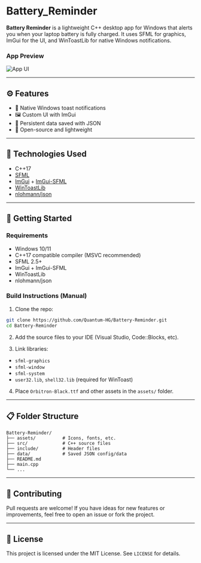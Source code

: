 # Battery_Reminder

**Battery Reminder** is a lightweight C++ desktop app for Windows that alerts you when your laptop battery is fully charged. It uses SFML for graphics, ImGui for the UI, and WinToastLib for native Windows notifications.

### App Preview
![App UI](assets/demo_ui.gif)

---

## ⚙️ Features

* 🔔 Native Windows toast notifications
* 🖼️ Custom UI with ImGui
* 📆 Persistent data saved with JSON
* 🔎 Open-source and lightweight

---

## 🌮 Technologies Used

* C++17
* [SFML](https://www.sfml-dev.org/)
* [ImGui](https://github.com/ocornut/imgui) + [ImGui-SFML](https://github.com/eliasdaler/imgui-sfml)
* [WinToastLib](https://github.com/mohabouje/WinToast)
* [nlohmann/json](https://github.com/nlohmann/json)

---

## 🚀 Getting Started

### Requirements

* Windows 10/11
* C++17 compatible compiler (MSVC recommended)
* SFML 2.5+
* ImGui + ImGui-SFML
* WinToastLib
* nlohmann/json

### Build Instructions (Manual)

1. Clone the repo:

```bash
git clone https://github.com/Quantum-HG/Battery-Reminder.git
cd Battery-Reminder
```

2. Add the source files to your IDE (Visual Studio, Code::Blocks, etc).

3. Link libraries:

* `sfml-graphics`
* `sfml-window`
* `sfml-system`
* `user32.lib`, `shell32.lib` (required for WinToast)

4. Place `Orbitron-Black.ttf` and other assets in the `assets/` folder.

---

## 📋 Folder Structure

```
Battery-Reminder/
├── assets/          # Icons, fonts, etc.
├── src/             # C++ source files
├── include/         # Header files
├── data/            # Saved JSON config/data
├── README.md
├── main.cpp
└── ...
```

---

## 🎉 Contributing

Pull requests are welcome! If you have ideas for new features or improvements, feel free to open an issue or fork the project.

---

## 📄 License

This project is licensed under the MIT License. See `LICENSE` for details.

